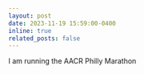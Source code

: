 ```yaml
---
layout: post
date: 2023-11-19 15:59:00-0400
inline: true
related_posts: false
---
```

I am running the AACR Philly Marathon 

